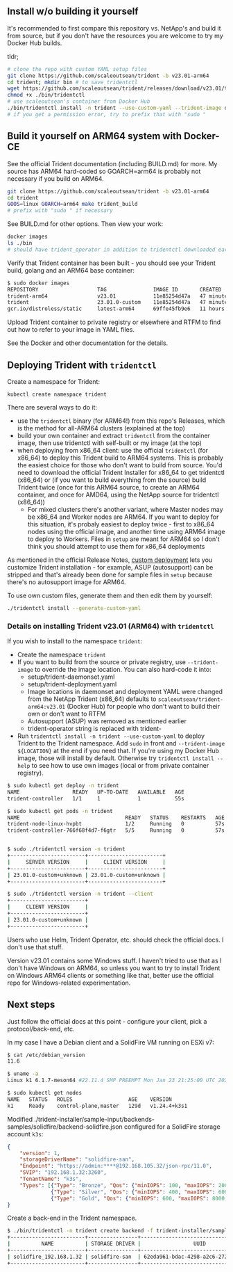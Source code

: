 ## Install w/o building it yourself

It's recommended to first compare this repository vs. NetApp's and build it from source, but if you don't have the resources you are welcome to try my Docker Hub builds.

tldr;

```sh
# clone the repo with custom YAML setup files
git clone https://github.com/scaleoutsean/trident -b v23.01-arm64
cd trident; mkdir bin # to save tridentctl
wget https://github.com/scaleoutsean/trident/releases/download/v23.01/tridentctl -O ./bin/tridentctl
chmod +x ./bin/tridentctl
# use scaleoutsean's container from Docker Hub
./bin/tridentctl install -n trident --use-custom-yaml --trident-image docker.io/scaleoutsean/trident-arm64:v23.01
# if you get a permission error, try to prefix that with "sudo "
```

## Build it yourself on ARM64 system with Docker-CE

See the official Trident documentation (including BUILD.md) for more. My source has ARM64 hard-coded so GOARCH=arm64 is probably not necessary if you build on ARM64.

```sh
git clone https://github.com/scaleoutsean/trident -b v23.01-arm64
cd trident
GOOS=linux GOARCH=arm64 make trident_build
# prefix with "sudo " if necessary
```

See BUILD.md for other options. Then view your work:

```sh
docker images
ls ./bin
# should have trident_operator in addition to tridentctl downloaded earlier
```

Verify that Trident container has been built - you should see your Trident build, golang and an ARM64 base container:

```sh
$ sudo docker images
REPOSITORY                   TAG               IMAGE ID       CREATED          SIZE
trident-arm64                v23.01            11e85254d47a   47 minutes ago   180MB
trident                      23.01.0-custom    11e85254d47a   47 minutes ago   180MB
gcr.io/distroless/static     latest-arm64      69ffe45fb9e6   11 hours ago     2.34MB
```

Upload Trident container to private registry or elsewhere and RTFM to find out how to refer to your image in YAML files. 

See the Docker and other documentation for the details.

## Deploying Trident with `tridentctl` 

Create a namespace for Trident:

```sj
kubectl create namespace trident
```

There are several ways to do it:

- use the `tridentctl` binary (for ARM64!) from this repo's Releases, which is the method for all-ARM64 clusters (explained at the top)
- build your own container and extract `tridentctl` from the container image, then use tridentctl with self-built or my image (at the top)
- when deploying from x86_64 client: use the official `tridentctl` (for x86_64) to deploy this Trident build to ARM64 systems. This is probably the easiest choice for those who don't want to build from source. You'd need to download the official Trident Installer for x86_64 to get tridentctl (x86_64) or (if you want to build everything from the source) build Trident twice (once for this ARM64 source, to create an ARM64 container, and once for AMD64, using the NetApp source for tridentctl (x86_64))
  - For mixed clusters there's another variant, where Master nodes may be x86_64 and Worker nodes are ARM64. If you want to deploy for this situation, it's probaly easiest to deploy twice - first to x86_64 nodes using the official image, and another time using ARM64 image to deploy to Workers. Files in `setup` are meant for ARM64 so I don't think you should attempt to use them for x86_64 deployments

As mentioned in the official Release Notes, [custom deployment](https://docs.netapp.com/us-en/trident/trident-get-started/kubernetes-customize-deploy-tridentctl.html) lets you customize Trident installation - for example, ASUP (autosupport) can be stripped and that's already been done for sample files in `setup` because there's no autosupport image for ARM64.

To use own custom files, generate them and then edit them by yourself:

```sh
./tridentctl install --generate-custom-yaml
```

### Details on installing Trident v23.01 (ARM64) with `tridentctl`

If you wish to install to the namespace `trident`:

- Create the namespace `trident`
- If you want to build from the source or private registry, use `--trident-image` to override the image location. You can also hard-code it into:
  - setup/trident-daemonset.yaml
  - setup/trident-deployment.yaml
  - Image locations in daemonset and deployment YAML were changed from the NetApp Trident (x86_64) defaults to `scaleoutsean/trident-arm64:v23.01` (Docker Hub) for people who don't want to build their own or don't want to RTFM
  - Autosupport (ASUP) was removed as mentioned earlier
  - trident-operator string is replaced with trident-
- Run `tridentctl install -n trident --use-custom-yaml` to deploy Trident to the Trident namespace. Add `sudo` in front and `--trident-image ${LOCATION}` at the end if you need that. If you're using my Docker Hub image, those will install by default. Otherwise try `tridentctl install --help` to see how to use own images (local or from private container registry).

```sh
$ sudo kubectl get deploy -n trident
NAME                 READY   UP-TO-DATE   AVAILABLE   AGE
trident-controller   1/1     1            1           55s

$ sudo kubectl get pods -n trident
NAME                                  READY   STATUS    RESTARTS   AGE
trident-node-linux-hvpbt              1/2     Running   0          57s
trident-controller-766f68f4d7-f6gtr   5/5     Running   0          57s


$ sudo ./tridentctl version -n trident
+------------------------+------------------------+
|     SERVER VERSION     |     CLIENT VERSION     |
+------------------------+------------------------+
| 23.01.0-custom+unknown | 23.01.0-custom+unknown |
+------------------------+------------------------+

$ sudo ./tridentctl version -n trident --client
+------------------------+
|     CLIENT VERSION     |
+------------------------+
| 23.01.0-custom+unknown |
+------------------------+
```

Users who use Helm, Trident Operator, etc. should check the official docs. I don't use that stuff.

Version v23.01 contains some Windows stuff. I haven't tried to use that as I don't have Windows on ARM64, so unless you want to try to install Trident on Windows ARM64 clients or something like that, better use the official repo for Windows-related experimentation.

## Next steps

Just follow the official docs at this point - configure your client, pick a protocol/back-end, etc.

In my case I have a Debian client and a SolidFire VM running on ESXi v7:

```sh
$ cat /etc/debian_version 
11.6

$ uname -a
Linux k1 6.1.7-meson64 #22.11.4 SMP PREEMPT Mon Jan 23 21:25:00 UTC 2023 aarch64 GNU/Linux

$ sudo kubectl get nodes
NAME   STATUS   ROLES                  AGE    VERSION
k1     Ready    control-plane,master   129d   v1.24.4+k3s1
```

Modified ./trident-installer/sample-input/backends-samples/solidfire/backend-solidfire.json configured for a SolidFire storage account `k3s`:

```json
{
    "version": 1,
    "storageDriverName": "solidfire-san",
    "Endpoint": "https://admin:****@192.168.105.32/json-rpc/11.0",
    "SVIP": "192.168.1.32:3260",
    "TenantName": "k3s",
    "Types": [{"Type": "Bronze", "Qos": {"minIOPS": 100, "maxIOPS": 2000, "burstIOPS": 400}},
              {"Type": "Silver", "Qos": {"minIOPS": 400, "maxIOPS": 6000, "burstIOPS": 800}},
              {"Type": "Gold", "Qos": {"minIOPS": 600, "maxIOPS": 8000, "burstIOPS": 1000}}]
}
```

Create a back-end in the Trident namespace.

```sh
$ ./bin/tridentctl -n trident create backend -f trident-installer/sample-input/backends-samples/solidfire/backend-solidfire.json
+------------------------+----------------+--------------------------------------+--------+---------+
|          NAME          | STORAGE DRIVER |                 UUID                 | STATE  | VOLUMES |
+------------------------+----------------+--------------------------------------+--------+---------+
| solidfire_192.168.1.32 | solidfire-san  | 62eda961-bdac-4298-a2c6-27282e627427 | online |       0 |
+------------------------+----------------+--------------------------------------+--------+---------+
```

